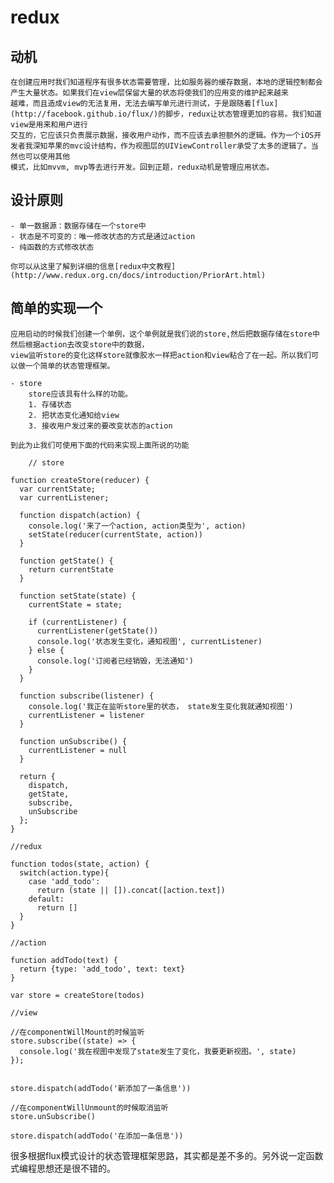 # redux
## 动机
    在创建应用时我们知道程序有很多状态需要管理，比如服务器的缓存数据，本地的逻辑控制都会产生大量状态。如果我们在view层保留大量的状态将使我们的应用变的维护起来越来
    越难，而且造成view的无法复用，无法去编写单元进行测试，于是跟随着[flux](http://facebook.github.io/flux/)的脚步，redux让状态管理更加的容易。我们知道view是用来和用户进行
    交互的，它应该只负责展示数据，接收用户动作，而不应该去承担额外的逻辑。作为一个iOS开发者我深知苹果的mvc设计结构，作为视图层的UIViewController承受了太多的逻辑了。当然也可以使用其他
    模式，比如mvvm, mvp等去进行开发。回到正题，redux动机是管理应用状态。
## 设计原则
    - 单一数据源：数据存储在一个store中
    - 状态是不可变的：唯一修改状态的方式是通过action
    - 纯函数的方式修改状态

    你可以从这里了解到详细的信息[redux中文教程](http://www.redux.org.cn/docs/introduction/PriorArt.html)
## 简单的实现一个
    应用启动的时候我们创建一个单例，这个单例就是我们说的store,然后把数据存储在store中然后根据action去改变store中的数据，
    view监听store的变化这样store就像胶水一样把action和view粘合了在一起。所以我们可以做一个简单的状态管理框架。

    - store
        store应该具有什么样的功能。
        1. 存储状态
        2. 把状态变化通知给view
        3. 接收用户发过来的要改变状态的action

    到此为止我们可使用下面的代码来实现上面所说的功能

```
    // store

function createStore(reducer) {
  var currentState;
  var currentListener;

  function dispatch(action) {
    console.log('来了一个action, action类型为', action)
    setState(reducer(currentState, action))
  }

  function getState() {
    return currentState
  }
  
  function setState(state) {
    currentState = state;

    if (currentListener) {
      currentListener(getState())
      console.log('状态发生变化，通知视图', currentListener)
    } else {
      console.log('订阅者已经销毁，无法通知')
    }
  }

  function subscribe(listener) {
    console.log('我正在监听store里的状态， state发生变化我就通知视图')
    currentListener = listener
  }
  
  function unSubscribe() {
    currentListener = null  
  }

  return {
    dispatch,
    getState,
    subscribe,
    unSubscribe
  };
}

//redux

function todos(state, action) {
  switch(action.type){
    case 'add_todo':
      return (state || []).concat([action.text])
    default:
      return []
  }
}

//action

function addTodo(text) {
  return {type: 'add_todo', text: text}
}

var store = createStore(todos)

//view

//在componentWillMount的时候监听
store.subscribe((state) => {
  console.log('我在视图中发现了state发生了变化，我要更新视图。', state)
});


store.dispatch(addTodo('新添加了一条信息'))

//在componentWillUnmount的时候取消监听
store.unSubscribe()

store.dispatch(addTodo('在添加一条信息'))
```

很多根据flux模式设计的状态管理框架思路，其实都是差不多的。另外说一定函数式编程思想还是很不错的。

